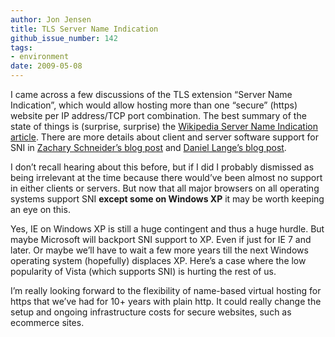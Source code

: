 ```yaml
---
author: Jon Jensen
title: TLS Server Name Indication
github_issue_number: 142
tags:
- environment
date: 2009-05-08
---
```




I came across a few discussions of the TLS extension “Server Name Indication”, which would allow hosting more than one “secure” (https) website per IP address/TCP port combination. The best summary of the state of things is (surprise, surprise) the [Wikipedia Server Name Indication article](https://en.wikipedia.org/wiki/Server_Name_Indication). There are more details about client and server software support for SNI in [Zachary Schneider’s blog post](https://web.archive.org/web/20100507090749/http://www.sigil.us/2008/11/sni-why-not/) and [Daniel Lange’s blog post](https://daniel-lange.com/archives/2-Multiple-Apache-VHosts-on-the-same-IP-and-port.html).

I don’t recall hearing about this before, but if I did I probably dismissed as being irrelevant at the time because there would’ve been almost no support in either clients or servers. But now that all major browsers on all operating systems support SNI **except some on Windows XP** it may be worth keeping an eye on this.

Yes, IE on Windows XP is still a huge contingent and thus a huge hurdle. But maybe Microsoft will backport SNI support to XP. Even if just for IE 7 and later. Or maybe we’ll have to wait a few more years till the next Windows operating system (hopefully) displaces XP. Here’s a case where the low popularity of Vista (which supports SNI) is hurting the rest of us.

I’m really looking forward to the flexibility of name-based virtual hosting for https that we’ve had for 10+ years with plain http. It could really change the setup and ongoing infrastructure costs for secure websites, such as ecommerce sites.



